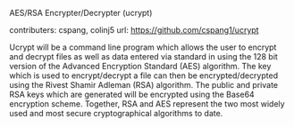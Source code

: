 AES/RSA Encrypter/Decrypter (ucrypt)

contributers: cspang, colinj5
url: https://github.com/cspang1/ucrypt

Ucrypt will be a command line program which allows the user to encrypt and decrypt files as well as data entered via standard in using the 128 bit version of the Advanced Encryption Standard (AES) algorithm. The key which is used to encrypt/decrypt a file can then be encrypted/decrypted using the Rivest Shamir Adleman (RSA) algorithm. The public and private RSA keys which are generated will be encrypted using the Base64 encryption scheme. Together, RSA and AES represent the two most widely used and most secure cryptographical algorithms to date. 
